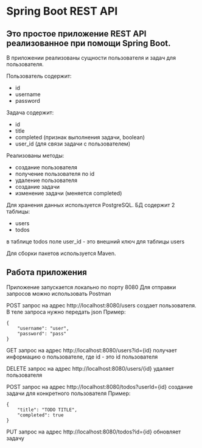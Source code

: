 # Spring Boot REST API

## Это простое приложение REST API реализованное при помощи Spring Boot.

В приложении реализованы сущности пользователя и задач для пользователя.

Пользователь содержит:
- id
- username 
- password

Задача содержит:
- id
- title
- completed (признак выполнения задачи, boolean)
- user_id (для связи задачи с пользователем)

Реализованы методы:
- создание пользователя
- получение пользователя по id
- удаление пользователя
- создание задачи
- изменение задачи (меняется completed)

Для хранения данных используется PostgreSQL.
БД содержит 2 таблицы:
- users
- todos

в таблице todos поле user_id - это внешний ключ для таблицы users

Для сборки пакетов используется Maven.

## Работа приложения
Приложение запускается локально по порту 8080
Для отправки запросов можно использовать Postman

POST запрос на адрес http://localhost:8080/users создает пользователя.
В теле запроса нужно передать json
Пример:
```
{
    "username": "user",
    "password": "pass"
}
```

GET запрос на адрес http://localhost:8080/users?id={id} получает информацию о пользователе, где id - это id пользователя

DELETE запрос на адрес http://localhost:8080/users/{id} удаляет пользователя 

POST запрос на адрес http://localhost:8080/todos?userId={id} создание задачи для конкретного пользователя
Пример:
```
{
    "title": "TODO TITLE",
    "completed": true
}
```

PUT запрос на адрес http://localhost:8080/todos?id={id} обновляет задачу
